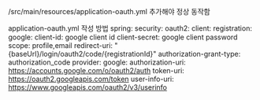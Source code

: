/src/main/resources/application-oauth.yml 추가해야 정상 동작함

application-oauth.yml 작성 방법
spring:
    security:
        oauth2:
            client:
                registration:
                    google:
                        client-id: google client id
                        client-secret: google client password
                        scope: profile,email
                        redirect-uri: "{baseUrl}/login/oauth2/code/{registrationId}"
                        authorization-grant-type: authorization_code
                provider:
                    google:
                        authorization-uri: https://accounts.google.com/o/oauth2/auth
                        token-uri: https://oauth2.googleapis.com/token
                        user-info-uri: https://www.googleapis.com/oauth2/v3/userinfo
